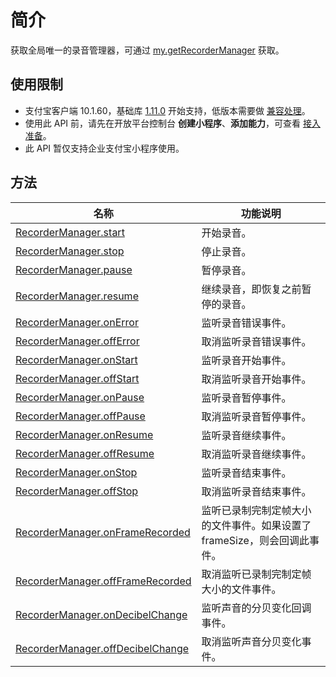 # 简介
获取全局唯一的录音管理器，可通过 [my.getRecorderManager](https://opendocs.alipay.com/mini/api/getrecordermanager) 获取。

## 使用限制

- 支付宝客户端 10.1.60，基础库 [1.11.0](https://opendocs.alipay.com/mini/framework/lib) 开始支持，低版本需要做 [兼容处理](https://docs.alipay.com/mini/framework/compatibility)。
- 使用此 API 前，请先在开放平台控制台 **创建小程序**、**添加能力**，可查看 [接入准备](https://opendocs.alipay.com/mini/02pj5u)。
- 此 API 暂仅支持企业支付宝小程序使用。

## 方法
| **名称** | **功能说明** |
| --- | --- |
| [RecorderManager.start](https://opendocs.alipay.com/mini/02vdqs) | 开始录音。 |
| [RecorderManager.stop](https://opendocs.alipay.com/mini/02velg) | 停止录音。 |
| [RecorderManager.pause](https://opendocs.alipay.com/mini/02velh) | 暂停录音。 |
| [RecorderManager.resume](https://opendocs.alipay.com/mini/02vdqt) | 继续录音，即恢复之前暂停的录音。 |
| [RecorderManager.onError](https://opendocs.alipay.com/mini/02veli) | 监听录音错误事件。 |
| [RecorderManager.offError](https://opendocs.alipay.com/mini/02vdqu) | 取消监听录音错误事件。 |
| [RecorderManager.onStart](https://opendocs.alipay.com/mini/02vdqv) | 监听录音开始事件。 |
| [RecorderManager.offStart](https://opendocs.alipay.com/mini/039bom) | 取消监听录音开始事件。 |
| [RecorderManager.onPause](https://opendocs.alipay.com/mini/02vdqx) | 监听录音暂停事件。 |
| [RecorderManager.offPause](https://opendocs.alipay.com/mini/02vdqy) | 取消监听录音暂停事件。 |
| [RecorderManager.onResume](https://opendocs.alipay.com/mini/02vdqz) | 监听录音继续事件。 |
| [RecorderManager.offResume](https://opendocs.alipay.com/mini/02velj) | 取消监听录音继续事件。 |
| [RecorderManager.onStop](https://opendocs.alipay.com/mini/02vdr0) | 监听录音结束事件。 |
| [RecorderManager.offStop](https://opendocs.alipay.com/mini/02velk) | 取消监听录音结束事件。 |
| [RecorderManager.onFrameRecorded](https://opendocs.alipay.com/mini/02vell) | 监听已录制完制定帧大小的文件事件。如果设置了 frameSize，则会回调此事件。 |
| [RecorderManager.offFrameRecorded](https://opendocs.alipay.com/mini/02velm) | 取消监听已录制完制定帧大小的文件事件。 |
| [RecorderManager.onDecibelChange](https://opendocs.alipay.com/mini/01acgm) | 监听声音的分贝变化回调事件。 |
| [RecorderManager.offDecibelChange](https://opendocs.alipay.com/mini/03hbnp) | 取消监听声音分贝变化事件。 |
